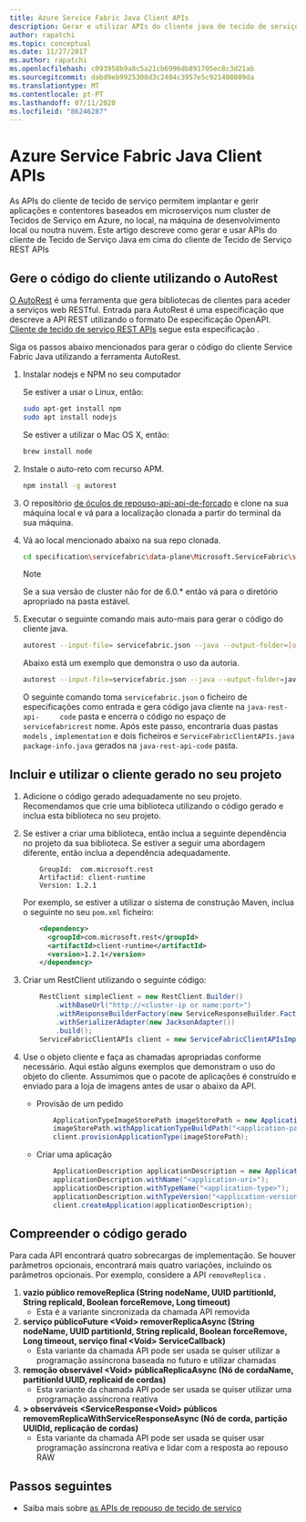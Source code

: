 ```yaml
---
title: Azure Service Fabric Java Client APIs
description: Gerar e utilizar APIs do cliente java de tecido de serviço usando a especificação API do cliente de Tecido de Serviço REST
author: rapatchi
ms.topic: conceptual
ms.date: 11/27/2017
ms.author: rapatchi
ms.openlocfilehash: c093958b9a8c5a21cb6996db891705ec8c3d21ab
ms.sourcegitcommit: dabd9eb9925308d3c2404c3957e5c921408089da
ms.translationtype: MT
ms.contentlocale: pt-PT
ms.lasthandoff: 07/11/2020
ms.locfileid: "86246287"
---
```

# <a name="azure-service-fabric-java-client-apis"></a>Azure Service Fabric Java Client APIs

As APIs do cliente de tecido de serviço permitem implantar e gerir aplicações e contentores baseados em microserviços num cluster de Tecidos de Serviço em Azure, no local, na máquina de desenvolvimento local ou noutra nuvem. Este artigo descreve como gerar e usar APIs do cliente de Tecido de Serviço Java em cima do cliente de Tecido de Serviço REST APIs

## <a name="generate-the-client-code-using-autorest"></a>Gere o código do cliente utilizando o AutoRest

[O AutoRest](https://github.com/Azure/autorest) é uma ferramenta que gera bibliotecas de clientes para aceder a serviços web RESTful. Entrada para AutoRest é uma especificação que descreve a API REST utilizando o formato De especificação OpenAPI. [Cliente de tecido de serviço REST APIs](https://github.com/Azure/azure-rest-api-specs/tree/master/specification/servicefabric/data-plane) segue esta especificação .

Siga os passos abaixo mencionados para gerar o código do cliente Service Fabric Java utilizando a ferramenta AutoRest.

1. Instalar nodejs e NPM no seu computador

    Se estiver a usar o Linux, então:
    ```bash
    sudo apt-get install npm
    sudo apt install nodejs
    ```
    Se estiver a utilizar o Mac OS X, então:
    ```bash
    brew install node
    ```

2. Instale o auto-reto com recurso APM.
    ```bash
    npm install -g autorest
    ```

3. O repositório [de óculos de repouso-api-api-de-forcado](https://github.com/Azure/azure-rest-api-specs) e clone na sua máquina local e vá para a localização clonada a partir do terminal da sua máquina.


4. Vá ao local mencionado abaixo na sua repo clonada.
    ```bash
    cd specification\servicefabric\data-plane\Microsoft.ServiceFabric\stable\6.0
    ```

    > [!NOTE]
    > Se a sua versão de cluster não for de 6.0.* então vá para o diretório apropriado na pasta estável.
    >   

5. Executar o seguinte comando mais auto-mais para gerar o código do cliente java.
    
    ```bash
    autorest --input-file= servicefabric.json --java --output-folder=[output-folder-name] --namespace=[namespace-of-generated-client]
    ```
   Abaixo está um exemplo que demonstra o uso da autoria.
   
    ```bash
    autorest --input-file=servicefabric.json --java --output-folder=java-rest-api-code --namespace=servicefabricrest
    ```
   
   O seguinte comando toma ``servicefabric.json`` o ficheiro de especificações como entrada e gera código java cliente na ``java-rest-api-     code`` pasta e encerra o código no espaço de ``servicefabricrest`` nome. Após este passo, encontraria duas pastas ``models`` , ``implementation`` e dois ficheiros e ``ServiceFabricClientAPIs.java`` ``package-info.java`` gerados na ``java-rest-api-code`` pasta.


## <a name="include-and-use-the-generated-client-in-your-project"></a>Incluir e utilizar o cliente gerado no seu projeto

1. Adicione o código gerado adequadamente no seu projeto. Recomendamos que crie uma biblioteca utilizando o código gerado e inclua esta biblioteca no seu projeto.
2. Se estiver a criar uma biblioteca, então inclua a seguinte dependência no projeto da sua biblioteca. Se estiver a seguir uma abordagem diferente, então inclua a dependência adequadamente.

    ```
        GroupId:  com.microsoft.rest
        Artifactid: client-runtime
        Version: 1.2.1
    ```
    Por exemplo, se estiver a utilizar o sistema de construção Maven, inclua o seguinte no seu ``pom.xml`` ficheiro:

    ```xml
        <dependency>
          <groupId>com.microsoft.rest</groupId>
          <artifactId>client-runtime</artifactId>
          <version>1.2.1</version>
        </dependency>
    ```

3. Criar um RestClient utilizando o seguinte código:

    ```java
        RestClient simpleClient = new RestClient.Builder()
            .withBaseUrl("http://<cluster-ip or name:port>")
            .withResponseBuilderFactory(new ServiceResponseBuilder.Factory())
            .withSerializerAdapter(new JacksonAdapter())
            .build();
        ServiceFabricClientAPIs client = new ServiceFabricClientAPIsImpl(simpleClient);
    ```
4. Use o objeto cliente e faça as chamadas apropriadas conforme necessário. Aqui estão alguns exemplos que demonstram o uso do objeto do cliente. Assumimos que o pacote de aplicações é construído e enviado para a loja de imagens antes de usar o abaixo da API.
    * Provisão de um pedido
    
        ```java
            ApplicationTypeImageStorePath imageStorePath = new ApplicationTypeImageStorePath();
            imageStorePath.withApplicationTypeBuildPath("<application-path-in-image-store>");
            client.provisionApplicationType(imageStorePath);
        ```
    * Criar uma aplicação

        ```java
            ApplicationDescription applicationDescription = new ApplicationDescription();
            applicationDescription.withName("<application-uri>");
            applicationDescription.withTypeName("<application-type>");
            applicationDescription.withTypeVersion("<application-version>");
            client.createApplication(applicationDescription);
        ```

## <a name="understanding-the-generated-code"></a>Compreender o código gerado
Para cada API encontrará quatro sobrecargas de implementação. Se houver parâmetros opcionais, encontrará mais quatro variações, incluindo os parâmetros opcionais. Por exemplo, considere a API ``removeReplica`` .
 1. **vazio público removeReplica (String nodeName, UUID partitionId, String replicaId, Boolean forceRemove, Long timeout)**
    * Esta é a variante sincronizada da chamada API removida
 2. **serviço públicoFuture \<Void> removerReplicaAsync (String nodeName, UUID partitionId, String replicaId, Boolean forceRemove, Long timeout, serviço final \<Void> ServiceCallback)**
    * Esta variante da chamada API pode ser usada se quiser utilizar a programação assíncrona baseada no futuro e utilizar chamadas
 3. **remoção observável \<Void> públicaReplicaAsync (Nó de cordaName, partitionId UUID, replicaid de cordas)**
    * Esta variante da chamada API pode ser usada se quiser utilizar uma programação assíncrona reativa
 4. **> observáveis \<ServiceResponse\<Void> públicos removemReplicaWithServiceResponseAsync (Nó de corda, partição UUIDId, replicação de cordas)**
    * Esta variante da chamada API pode ser usada se quiser usar programação assíncrona reativa e lidar com a resposta ao repouso RAW

## <a name="next-steps"></a>Passos seguintes
* Saiba mais sobre [as APIs de repouso de tecido de serviço](/rest/api/servicefabric/)
